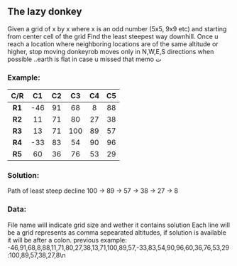 ## The lazy donkey

Given a grid of x by x where x is an odd number (5x5, 9x9 etc)
and starting from center cell of the grid
Find the least steepest way downhill.
Once u reach a location where neighboring locations are of the same altitude or higher, stop moving
donkeyrob moves only in N,W,E,S directions when possible ..earth is flat in case u missed that memo ت

### Example:
|C/R| __C1__ | __C2__ | __C3__| __C4__ | __C5__ |
|:--:|:----: |:----:|:----:|:----:|:----:|
|__R1__|-46 | 91 | 68 | 8 | 88  |
|__R2__| 11 | 71 | 80 | 27 | 38  |
|__R3__|13 | 71 | 100 | 89 | 57  |
|__R4__| -33 | 83 | 54 | 90 | 96 |
|__R5__| 60 | 36 | 76 | 53 | 29|

### Solution:
Path of least steep decline
100 -> 89 -> 57 -> 38 -> 27 ->  8

### Data:
File name will indicate grid size and wether it contains solution
Each line will be a grid represents as comma sepearated altitudes, if solution is available it will be after a colon.
previous example:
-46,91,68,8,88,11,71,80,27,38,13,71,100,89,57,-33,83,54,90,96,60,36,76,53,29:100,89,57,38,27,8\n

